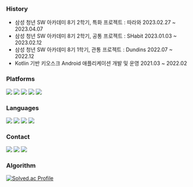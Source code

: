 <div>
 
   ### History
- 삼성 청년 SW 아카데미 8기 2학기, 특화 프로젝트 : 따라와    2023.02.27 ~ 2023.04.07
- 삼성 청년 SW 아카데미 8기 2학기, 공통 프로젝트 : SHabit    2023.01.03 ~ 2023.02.12
- 삼성 청년 SW 아카데미 8기 1학기, 관통 프로젝트 : Dundins   2022.07 ~ 2022.12
- Kotlin 기반 키오스크 Android 애플리케이션 개발 및 운영 2021.03 ~ 2022.02
 
</div>


<div>
 
   ### Platforms
 <p>
  <img src="https://img.shields.io/badge/Android-3DDC84?style=flat&logo=Android&logoColor=white"/>
  <img src="https://img.shields.io/badge/Spring-6DB33F?style=flat&logo=jQuery&logoColor=white" />
  <img src="https://img.shields.io/badge/SpringBoot-6DB33F?style=flat&logo=SpringBoot&logoColor=white" />
  <img src="https://img.shields.io/badge/Vue.js-4FC08D?style=flat&logo=Vue.js&logoColor=white">
  <img src="https://img.shields.io/badge/React-61DAFB?style=flat&logo=react&logoColor=white"> 
 </p>
</div>


<div>
 
 ### Languages
 <p>
   <img src="https://img.shields.io/badge/Kotlin-0095D5?style=flat&logo=Kotlin&logoColor=white"/> 
   <img src="https://img.shields.io/badge/Java-007396?style=flat&logo=Java&logoColor=white"/>
   <img src="https://img.shields.io/badge/Python-007396?style=flat&logo=Python&logoColor=white"/>
   <img src="https://img.shields.io/badge/Javascript-F7DF1E?style=flat&logo=javascript&logoColor=white">
 </p>
</div>




<div>
 
 ### Contact
 <p>
 <a href="https://velog.io/@donsco" target="_blank"><img src="https://img.shields.io/badge/Velog-20c997?style=flat&logo=Vimeo&logoColor=white"/></a>
 <a href="https://dontstopcoding.tistory.com/" target="_blank"><img src="https://img.shields.io/badge/Tistory-DD0B77?&logoColor=white"/></a>
 <a href="mailto:cadqe13@gmail.com" target="_blank"><img src="https://img.shields.io/badge/Gmail-EA4335?style=flat&logo=Gmail&logoColor=white"/></a>
 </p>
</div>

<div>
 
  ### Algorithm
  [![Solved.ac Profile](http://mazassumnida.wtf/api/v2/generate_badge?boj=wlwlsus)](https://solved.ac/wlwlsus/)
</div>

